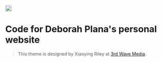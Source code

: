 <a href="https://jekyll-themes.com">
<img src="https://img.shields.io/badge/featured%20on-JT-red.svg" height="20" alt="Jekyll Themes Shield" >
</a>

# Code for Deborah Plana's personal website
> This theme is designed by Xiaoying Riley at [3rd Wave Media](http://themes.3rdwavemedia.com/). 
